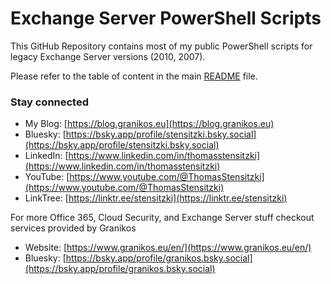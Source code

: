 # Exchange Server PowerShell Scripts

This GitHub Repository contains most of my public PowerShell scripts for legacy Exchange Server versions (2010, 2007).

Please refer to the table of content in the main [README](https://github.com/Apoc70/PowerShell-Scripts) file.

### Stay connected

- My Blog: [https://blog.granikos.eu](https://blog.granikos.eu)
- Bluesky: [https://bsky.app/profile/stensitzki.bsky.social](https://bsky.app/profile/stensitzki.bsky.social)
- LinkedIn: [https://www.linkedin.com/in/thomasstensitzki](https://www.linkedin.com/in/thomasstensitzki)
- YouTube: [https://www.youtube.com/@ThomasStensitzki](https://www.youtube.com/@ThomasStensitzki)
- LinkTree: [https://linktr.ee/stensitzki](https://linktr.ee/stensitzki)

For more Office 365, Cloud Security, and Exchange Server stuff checkout services provided by Granikos

- Website: [https://www.granikos.eu/en/](https://www.granikos.eu/en/)
- Bluesky: [https://bsky.app/profile/granikos.bsky.social](https://bsky.app/profile/granikos.bsky.social)